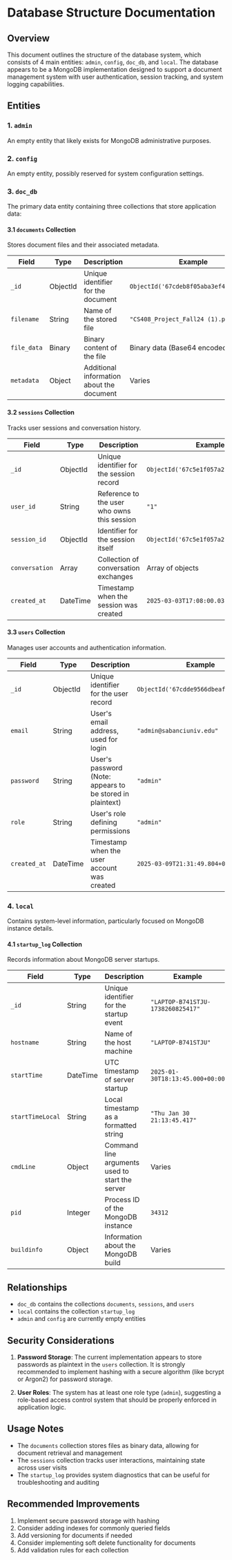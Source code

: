 # Database Structure Documentation

## Overview

This document outlines the structure of the database system, which consists of 4 main entities: `admin`, `config`, `doc_db`, and `local`. The database appears to be a MongoDB implementation designed to support a document management system with user authentication, session tracking, and system logging capabilities.

## Entities

### 1. `admin`

An empty entity that likely exists for MongoDB administrative purposes.

### 2. `config`

An empty entity, possibly reserved for system configuration settings.

### 3. `doc_db`

The primary data entity containing three collections that store application data:

#### 3.1 `documents` Collection

Stores document files and their associated metadata.

| Field | Type | Description | Example |
|-------|------|-------------|---------|
| `_id` | ObjectId | Unique identifier for the document | `ObjectId('67cdeb8f05aba3ef435c300c')` |
| `filename` | String | Name of the stored file | `"CS408_Project_Fall24 (1).pdf"` |
| `file_data` | Binary | Binary content of the file | Binary data (Base64 encoded) |
| `metadata` | Object | Additional information about the document | Varies |

#### 3.2 `sessions` Collection

Tracks user sessions and conversation history.

| Field | Type | Description | Example |
|-------|------|-------------|---------|
| `_id` | ObjectId | Unique identifier for the session record | `ObjectId('67c5e1f057a273c032a35899')` |
| `user_id` | String | Reference to the user who owns this session | `"1"` |
| `session_id` | ObjectId | Identifier for the session itself | `ObjectId('67c5e1f057a273c032a35898')` |
| `conversation` | Array | Collection of conversation exchanges | Array of objects |
| `created_at` | DateTime | Timestamp when the session was created | `2025-03-03T17:08:00.031+00:00` |

#### 3.3 `users` Collection

Manages user accounts and authentication information.

| Field | Type | Description | Example |
|-------|------|-------------|---------|
| `_id` | ObjectId | Unique identifier for the user record | `ObjectId('67cdde9566dbeaf9e3883198')` |
| `email` | String | User's email address, used for login | `"admin@sabanciuniv.edu"` |
| `password` | String | User's password (Note: appears to be stored in plaintext) | `"admin"` |
| `role` | String | User's role defining permissions | `"admin"` |
| `created_at` | DateTime | Timestamp when the user account was created | `2025-03-09T21:31:49.804+00:00` |

### 4. `local`

Contains system-level information, particularly focused on MongoDB instance details.

#### 4.1 `startup_log` Collection

Records information about MongoDB server startups.

| Field | Type | Description | Example |
|-------|------|-------------|---------|
| `_id` | String | Unique identifier for the startup event | `"LAPTOP-B741STJU-1738260825417"` |
| `hostname` | String | Name of the host machine | `"LAPTOP-B741STJU"` |
| `startTime` | DateTime | UTC timestamp of server startup | `2025-01-30T18:13:45.000+00:00` |
| `startTimeLocal` | String | Local timestamp as a formatted string | `"Thu Jan 30 21:13:45.417"` |
| `cmdLine` | Object | Command line arguments used to start the server | Varies |
| `pid` | Integer | Process ID of the MongoDB instance | `34312` |
| `buildinfo` | Object | Information about the MongoDB build | Varies |

## Relationships

- `doc_db` contains the collections `documents`, `sessions`, and `users`
- `local` contains the collection `startup_log`
- `admin` and `config` are currently empty entities

## Security Considerations

1. **Password Storage**: The current implementation appears to store passwords as plaintext in the `users` collection. It is strongly recommended to implement hashing with a secure algorithm (like bcrypt or Argon2) for password storage.

2. **User Roles**: The system has at least one role type (`admin`), suggesting a role-based access control system that should be properly enforced in application logic.

## Usage Notes

- The `documents` collection stores files as binary data, allowing for document retrieval and management
- The `sessions` collection tracks user interactions, maintaining state across user visits
- The `startup_log` provides system diagnostics that can be useful for troubleshooting and auditing

## Recommended Improvements

1. Implement secure password storage with hashing
2. Consider adding indexes for commonly queried fields
3. Add versioning for documents if needed
4. Consider implementing soft delete functionality for documents
5. Add validation rules for each collection